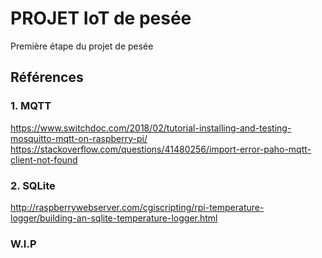 # PROJET IoT de pesée

Première étape du projet de pesée

## Références 

### 1. MQTT
https://www.switchdoc.com/2018/02/tutorial-installing-and-testing-mosquitto-mqtt-on-raspberry-pi/
https://stackoverflow.com/questions/41480256/import-error-paho-mqtt-client-not-found
    
### 2. SQLite
http://raspberrywebserver.com/cgiscripting/rpi-temperature-logger/building-an-sqlite-temperature-logger.html   

     
### W.I.P
